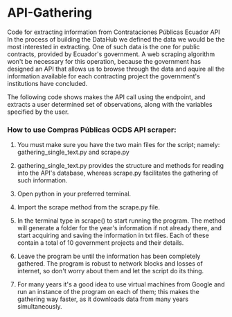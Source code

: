 # API-Gathering
Code for extracting information from Contrataciones Públicas Ecuador API In the process of building the DataHub we defined the data we would be the most interested in extracting. One of such data is the one for public contracts, provided by Ecuador's government. A web scraping algorithm won't be necessary for this operation, because the government has designed an API that allows us to browse through the data and aquire all the information available for each contracting project the government's institutions have concluded.

The following code shows makes the API call using the endpoint, and extracts a user determined set of observations, along with the variables specified by the user.

### How to use Compras Públicas OCDS API scraper:
1) You must make sure you have the two main files for the script; namely: gathering_single_text.py and scrape.py

2) gathering_single_text.py provides the structure and methods for reading into the API's database, whereas scrape.py facilitates
the gathering of such information.

3) Open python in your preferred terminal.

4) Import the scrape method from the scrape.py file.

5) In the terminal type in scrape(<year you want to get information from>) to start running the program. The method will generate
a folder for the year's information if not already there, and start acquiring and saving the information in txt files. Each of these
contain a total of 10 government projects and their details.

6) Leave the program be until the information has been completely gathered. The program is robust to network blocks and losses of internet,
so don't worry about them and let the script do its thing.

7) For many years it's a good idea to use virtual machines from Google and run an instance of the program on each of them; this makes the
gathering way faster, as it downloads data from many years simultaneously.